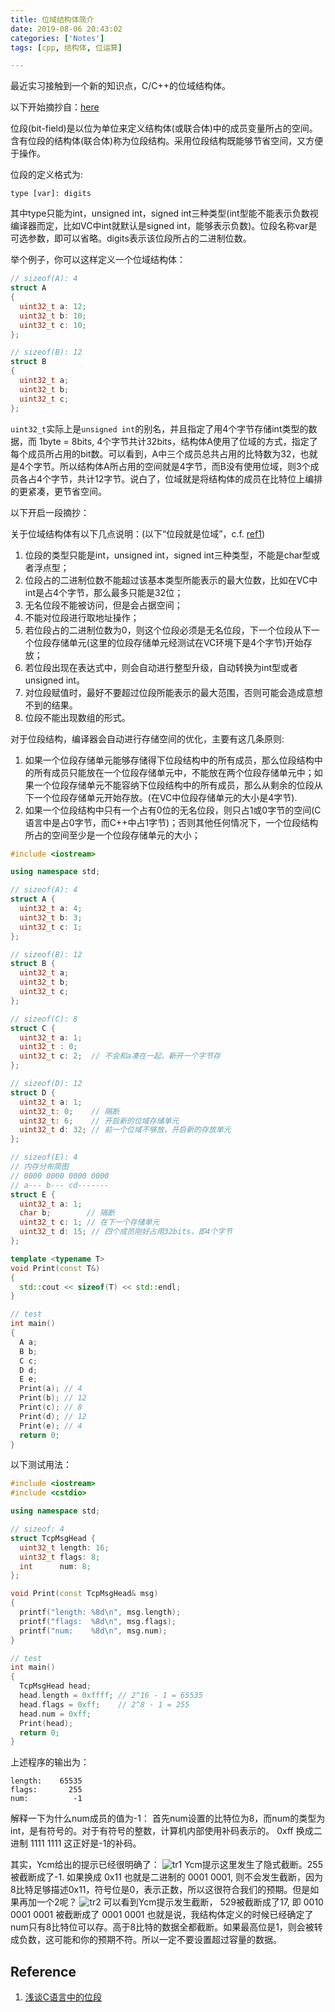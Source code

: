 ```yaml
---
title: 位域结构体简介
date: 2019-08-06 20:43:02
categories: ['Notes']
tags: [cpp, 结构体, 位运算]

---
```


最近实习接触到一个新的知识点，C/C++的位域结构体。

以下开始摘抄自：[here][1]

位段(bit-field)是以位为单位来定义结构体(或联合体)中的成员变量所占的空间。含有位段的结构体(联合体)称为位段结构。采用位段结构既能够节省空间，又方便于操作。

位段的定义格式为:
```
type [var]: digits
```
其中type只能为int，unsigned int，signed int三种类型(int型能不能表示负数视编译器而定，比如VC中int就默认是signed int，能够表示负数)。位段名称var是可选参数，即可以省略。digits表示该位段所占的二进制位数。

举个例子，你可以这样定义一个位域结构体：
```c++
// sizeof(A): 4
struct A
{
  uint32_t a: 12;
  uint32_t b: 10;
  uint32_t c: 10;
};

// sizeof(B): 12
struct B
{
  uint32_t a;
  uint32_t b;
  uint32_t c;
};
```
`uint32_t`实际上是`unsigned int`的别名，并且指定了用4个字节存储int类型的数据，而 1byte = 8bits, 4个字节共计32bits，结构体A使用了位域的方式，指定了每个成员所占用的bit数。可以看到，A中三个成员总共占用的比特数为32，也就是4个字节。所以结构体A所占用的空间就是4字节，而B没有使用位域，则3个成员各占4个字节，共计12字节。说白了，位域就是将结构体的成员在比特位上编排的更紧凑，更节省空间。

以下开启一段摘抄：

关于位域结构体有以下几点说明：(以下“位段就是位域”，c.f. [ref1][1])

1. 位段的类型只能是int，unsigned int，signed int三种类型，不能是char型或者浮点型；
2. 位段占的二进制位数不能超过该基本类型所能表示的最大位数，比如在VC中int是占4个字节，那么最多只能是32位；
3. 无名位段不能被访问，但是会占据空间；
4. 不能对位段进行取地址操作；
5. 若位段占的二进制位数为0，则这个位段必须是无名位段，下一个位段从下一个位段存储单元(这里的位段存储单元经测试在VC环境下是4个字节)开始存放；
6. 若位段出现在表达式中，则会自动进行整型升级，自动转换为int型或者unsigned int。
7. 对位段赋值时，最好不要超过位段所能表示的最大范围，否则可能会造成意想不到的结果。
8. 位段不能出现数组的形式。

对于位段结构，编译器会自动进行存储空间的优化，主要有这几条原则:

1. 如果一个位段存储单元能够存储得下位段结构中的所有成员，那么位段结构中的所有成员只能放在一个位段存储单元中，不能放在两个位段存储单元中；如果一个位段存储单元不能容纳下位段结构中的所有成员，那么从剩余的位段从下一个位段存储单元开始存放。(在VC中位段存储单元的大小是4字节).
2. 如果一个位段结构中只有一个占有0位的无名位段，则只占1或0字节的空间(C语言中是占0字节，而C++中占1字节)；否则其他任何情况下，一个位段结构所占的空间至少是一个位段存储单元的大小；

```c++
#include <iostream>

using namespace std;

// sizeof(A): 4
struct A {
  uint32_t a: 4;
  uint32_t b: 3;
  uint32_t c: 1;
};

// sizeof(B): 12
struct B {
  uint32_t a;
  uint32_t b;
  uint32_t c;
};

// sizeof(C): 8
struct C {
  uint32_t a: 1;
  uint32_t : 0;
  uint32_t c: 2;  // 不会和a凑在一起，新开一个字节存
};

// sizeof(D): 12
struct D {
  uint32_t a: 1;
  uint32_t: 0;    // 隔断
  uint32_t: 6;    // 开启新的位域存储单元
  uint32_t d: 32; // 前一个位域不够放，开启新的存放单元
};

// sizeof(E): 4
// 内存分布简图
// 0000 0000 0000 0000
// a--- b--- cd-------
struct E {
  uint32_t a: 1;
  char b;        // 隔断
  uint32_t c: 1; // 在下一个存储单元
  uint32_t d: 15; // 四个成员刚好占用32bits，即4个字节
};

template <typename T>
void Print(const T&)
{
  std::cout << sizeof(T) << std::endl;
}

// test
int main()
{
  A a;
  B b;
  C c;
  D d;
  E e;
  Print(a); // 4
  Print(b); // 12
  Print(c); // 8
  Print(d); // 12
  Print(e); // 4
  return 0;
}
```

以下测试用法：
```c++
#include <iostream>
#include <cstdio>

using namespace std;

// sizeof: 4
struct TcpMsgHead {
  uint32_t length: 16;
  uint32_t flags: 8;
  int      num: 8;
};

void Print(const TcpMsgHead& msg)
{
  printf("length: %8d\n", msg.length);
  printf("flags:  %8d\n", msg.flags);
  printf("num:    %8d\n", msg.num);
}

// test
int main()
{
  TcpMsgHead head;
  head.length = 0xffff; // 2^16 - 1 = 65535
  head.flags = 0xff;    // 2^8 - 1 = 255
  head.num = 0xff;
  Print(head);
  return 0;
}
```
上述程序的输出为：
```
length:    65535
flags:       255
num:          -1
```
解释一下为什么num成员的值为-1：
首先num设置的比特位为8，而num的类型为int，是有符号的。对于有符号的整数，计算机内部使用补码表示的。
0xff 换成二进制
1111 1111
这正好是-1的补码。

其实，Ycm给出的提示已经很明确了：
![tr1](tr1.png)
Ycm提示这里发生了隐式截断。255被截断成了-1. 如果换成 0x11 也就是二进制的 0001 0001, 则不会发生截断，因为8比特足够描述0x11，符号位是0，表示正数，所以这很符合我们的预期。但是如果再加一个2呢？
![tr2](tr2.png)
可以看到Ycm提示发生截断，
529被截断成了17, 即
0010 0001 0001 被截断成了 0001 0001
也就是说，我结构体定义的时候已经确定了num只有8比特位可以存。高于8比特的数据全都截断。如果最高位是1，则会被转成负数，这可能和你的预期不符。所以一定不要设置超过容量的数据。

## Reference

1. [浅谈C语言中的位段][1]

[1]: https://www.cnblogs.com/dolphin0520/archive/2011/10/14/2212590.html
